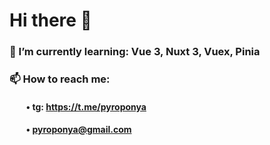 # Hi there 👋

### 🌱 I’m currently learning: Vue 3, Nuxt 3, Vuex, Pinia
### 📫 How to reach me: 
####  &nbsp;&nbsp;&nbsp;&nbsp;&nbsp;&nbsp;&nbsp;&nbsp;• tg: https://t.me/pyroponya
####  &nbsp;&nbsp;&nbsp;&nbsp;&nbsp;&nbsp;&nbsp;&nbsp;• pyroponya@gmail.com

<!--
**PyroPonya/PyroPonya** is a ✨ _special_ ✨ repository because its `README.md` (this file) appears on your GitHub profile.

Here are some ideas to get you started:

- 🔭 I’m currently working on ...
- 🌱 I’m currently learning ...
- 👯 I’m looking to collaborate on ...
- 🤔 I’m looking for help with ...
- 💬 Ask me about ...
- 📫 How to reach me: ...
- 😄 Pronouns: ...
- ⚡ Fun fact: ...
-->
